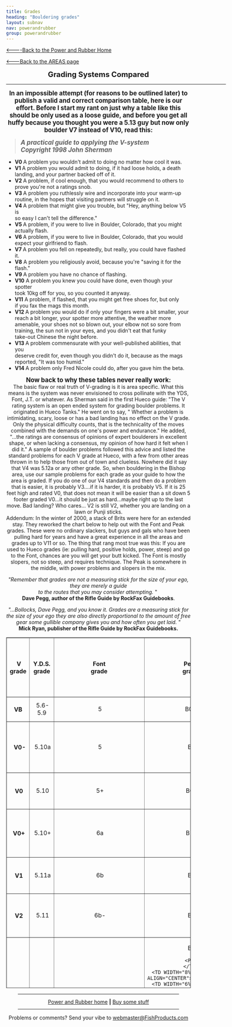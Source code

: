 ```yaml
---
title: Grades
heading: "Bouldering grades"
layout: subnav
nav: powerandrubber
group: powerandrubber
---
```


<HTML>  
<HEAD>
  <META NAME="GENERATOR" CONTENT="Adobe PageMill 3.0 Mac">
  <TITLE>FISH Power and Rubber Bouldering Site</TITLE>
</HEAD>
<BODY BACKGROUND="prpics/bg1.gif">

<P><A HREF="index.html" TARGET="_top">&lt;----Back to the Power
and Rubber Home</A></P>

<P><A HREF="areas.html" TARGET="_top">&lt;---Back to the AREAS
page</A></P>

<P><CENTER><B><BIG><BIG>Grading Systems Compared</BIG></BIG></B><HR
WIDTH="600" COLOR="#000000"></CENTER></P>

<P><CENTER><B><BIG>In an impossible attempt (for reasons to be
outlined later) to publish a valid and correct comparison table,
here is our effort. Before I start my rant on just why a table
like this should be only used as a loose guide, and before you
get all huffy because you thought you were a 5.13 guy but now
only boulder V7 instead of V10, read this:</BIG></B></CENTER></P>

<BLOCKQUOTE>
  <P><B><I><BIG>A practical guide to applying the V-system<BR>
  Copyright 1998 John Sherman</BIG></I></B></P></BLOCKQUOTE>

<UL>
  <LI><B>V0 </B>A problem you wouldn't admit to doing no matter
  how cool it was.
  <LI><B>V1 </B>A problem you would admit to doing, if it had loose
  holds, a death<BR>
  landing, and your partner backed off of it.
  <LI><B>V2 </B>A problem, if cool enough, that you would recommend
  to others to<BR>
  prove you're not a ratings snob.
  <LI><B>V3 </B>A problem you ruthlessly wire and incorporate into
  your warm-up<BR>
  routine, in the hopes that visiting partners will struggle on
  it.
  <LI><B>V4 </B>A problem that might give you trouble, but &quot;Hey,
  anything below V5 is<BR>
  so easy I can't tell the difference.&quot;
  <LI><B>V5 </B>A problem, if you were to live in Boulder, Colorado,
  that you might<BR>
  actually flash.
  <LI><B>V6 </B>A problem, if you were to live in Boulder, Colorado,
  that you would<BR>
  expect your girlfriend to flash.
  <LI><B>V7 </B>A problem you fell on repeatedly, but really, you
  could have flashed<BR>
  it.
  <LI><B>V8</B> A problem you religiously avoid, because you're
  &quot;saving it for the<BR>
  flash.&quot;
  <LI><B>V9 </B>A problem you have no chance of flashing.
  <LI><B>V10</B> A problem you knew you could have done, even though
  your spotter<BR>
  took 10kg off for you, so you counted it anyway.
  <LI><B>V11</B> A problem, if flashed, that you might get free
  shoes for, but only<BR>
  if you fax the mags this month.
  <LI><B>V12 </B>A problem you would do if only your fingers were
  a bit smaller, your<BR>
  reach a bit longer, your spotter more attentive, the weather
  more<BR>
  amenable, your shoes not so blown out, your elbow not so sore
  from<BR>
  training, the sun not in your eyes, and you didn't eat that funky<BR>
  take-out Chinese the night before.
  <LI><B>V13 </B>A problem commensurate with your well-published
  abilities, that you<BR>
  deserve credit for, even though you didn't do it, because as
  the mags<BR>
  reported, &quot;It was too humid.&quot;
  <LI><B>V14 </B>A problem only Fred Nicole could do, after you
  gave him the beta.
</UL>

<P><CENTER><B><BIG>Now back to why these tables never really work:</BIG></B><BR>
The basic flaw or real truth of V-grading is it is area specific.
What this means is the system was never envisioned to cross pollinate
with the YDS, Font, J.T. or whatever. As Sherman said in the first
Hueco guide: &quot;The V rating system is an open ended system
for grading boulder problems. It originated in Hueco Tanks.&quot;
He went on to say, &quot; Whether a problem is intimidating, scary,
loose or has a bad landing has no effect on the V grade. Only
the physical difficulty counts, that is the technicality of the
moves combined with the demands on one's power and endurance.&quot;
He added, &quot;...the ratings are consensus of opinions of expert
boulderers in excellent shape, or when lacking a consensus, my
opinion of how hard it felt when I did it.&quot; A sample of boulder
problems followed this advice and listed the standard problems
for each V grade at Hueco, with a few from other areas thrown
in to help those from out of town and clueless. Nowhere did it
say that V4 was 5.12a or any other grade. So, when bouldering
in the Bishop area, use our sample problems for each grade as
your guide to how the area is graded. If you do one of our V4
standards and then do a problem that is easier, it is probably
V3....if it is harder, it is probably V5. If it is 25 feet high
and rated V0, that does not mean it will be easier than a sit
down 5 footer graded V0...it should be just as hard...maybe right
up to the last move. Bad landing? Who cares... V2 is still V2,
whether you are landing on a lawn or Punji sticks.<BR>
Addendum: In the winter of 2000, a stack of Brits were here for
an extended stay. They reworked the chart below to help out with
the Font and Peak grades. These were no ordinary slackers, but
guys and gals who have been pulling hard for years and have a
great experience in all the areas and grades up to V11 or so.
The thing that rang most true was this: If you are used to Hueco
grades (ie: pulling hard, positive holds, power, steep) and go
to the Font, chances are you will get your butt kicked. The Font
is mostly slopers, not so steep, and requires technique. The Peak
is somewhere in the middle, with power problems and slopers in
the mix.</CENTER></P>

<P><CENTER><I>&quot;Remember that grades are not a measuring stick
for the size of your ego, they are merely a guide <BR>
to the routes that you may consider attempting.</I> &quot;&nbsp;<BR>
<B>Dave Pegg, author of the Rifle Guide by RockFax Guidebooks</B>.</CENTER></P>

<P><CENTER><I>&quot;...Bollocks, Dave Pegg, and you know it. Grades
are a measuring stick for the size of your ego they are also directly
proportional to the amount of free gear some gullible company
gives you and how often you get laid.</I> &quot;<BR>
<B>Mick Ryan, publisher of the Rifle Guide by RockFax Guidebooks.</B><BR>
</CENTER></P>

<P><CENTER><TABLE WIDTH="611" BORDER="1" CELLSPACING="2" CELLPADDING="0"
HEIGHT="954">
  <TR>
    <TH WIDTH="8%" HEIGHT="64">&nbsp;V <BR>
      grade</TH> 
    <TH WIDTH="8%" HEIGHT="64">Y.D.S. grade</TH> 
    <TH WIDTH="7%" HEIGHT="64">Font <BR>
      grade</TH> 
    <TH WIDTH="7%" HEIGHT="64">Peak <BR>
      grade</TH> 
    <TH WIDTH="8%" HEIGHT="64">Joshua Tree grade</TH> 
    <TH WIDTH="6%" HEIGHT="64">B <BR>
      grade</TH> 
    <TH WIDTH="9%" HEIGHT="64">Phoenix grade</TH> 
    <TH WIDTH="47%" HEIGHT="64"><BIG>Bishop&nbsp;Examples,<BR>
      others in parenthesis<BR>
      </BIG><SMALL>HR=Horsetooth, HT=Hueco, IR=Indian Rock JT=Joshua
      Tree, M=Morrison YNP=Yosemite</SMALL></TH> 
  </TR>
  <TR>
    <TH WIDTH="8%" HEIGHT="43">VB</TH> 
    <TD WIDTH="8%" HEIGHT="43" ALIGN="CENTER">&nbsp;5.6-5.9</TD> 
    <TD WIDTH="7%" HEIGHT="43" ALIGN="CENTER">&nbsp;5</TD> 
    <TD WIDTH="7%" HEIGHT="43" ALIGN="CENTER">B0-</TD> 
    <TD WIDTH="8%" HEIGHT="43" ALIGN="CENTER">&nbsp;5.6 - 5.9</TD> 
    <TD WIDTH="6%" HEIGHT="43" ALIGN="CENTER">&nbsp;B0-</TD> 
    <TD WIDTH="9%" HEIGHT="43" ALIGN="CENTER">&nbsp;P0</TD> 
    <TD WIDTH="47%" HEIGHT="43"><B>&nbsp;Jolly Beggar boulder</B>,
      south face routes <SMALL>(Happies)</SMALL></TD> 
  </TR>
  <TR>
    <TH HEIGHT="43" WIDTH="8%">&nbsp;&nbsp;V0-</TH> 
    <TD HEIGHT="43" ALIGN="CENTER" WIDTH="8%">&nbsp;5.10a</TD> 
    <TD HEIGHT="43" ALIGN="CENTER" WIDTH="7%">&nbsp;5</TD> 
    <TD HEIGHT="43" ALIGN="CENTER" WIDTH="7%">&nbsp;B0</TD> 
    <TD HEIGHT="43" ALIGN="CENTER" WIDTH="8%">&nbsp;5.10-</TD> 
    <TD HEIGHT="43" ALIGN="CENTER" WIDTH="6%">&nbsp;B0</TD> 
    <TD HEIGHT="43" ALIGN="CENTER" WIDTH="9%">&nbsp;P1-</TD> 
    <TD HEIGHT="43" WIDTH="47%"><B>A Whispering Sea of Towering Trees</B>,<SMALL>
      (Happies)<BR>
      </SMALL><B>Split Melon</B><SMALL> (Happies) </SMALL><B>Benny</B><SMALL>
      (Happies)</SMALL><BR>
      &nbsp;<SMALL>(Round Room traverse, HT)</SMALL></TD> 
  </TR>
  <TR>
    <TH WIDTH="8%" HEIGHT="43">&nbsp;V0</TH> 
    <TD WIDTH="8%" HEIGHT="43" ALIGN="CENTER">&nbsp;5.10</TD> 
    <TD WIDTH="7%" HEIGHT="43" ALIGN="CENTER">&nbsp;5+</TD> 
    <TD WIDTH="7%" HEIGHT="43" ALIGN="CENTER">&nbsp;B0+</TD> 
    <TD WIDTH="8%" HEIGHT="43" ALIGN="CENTER">&nbsp;5.10</TD> 
    <TD WIDTH="6%" HEIGHT="43" ALIGN="CENTER">&nbsp;B0</TD> 
    <TD WIDTH="9%" HEIGHT="43" ALIGN="CENTER">&nbsp;P1</TD> 
    <TD WIDTH="47%" HEIGHT="43">&nbsp;<B>Point of Perfection<BIG>
      </BIG></B><SMALL>(Club Med) </SMALL><B>Corner,</B><SMALL> (Happies)<BR>
      </SMALL><B>The Brown Wall</B><SMALL> (Happies)</SMALL></TD> 
  </TR>
  <TR>
    <TH WIDTH="8%" HEIGHT="43">&nbsp;V0+</TH> 
    <TD WIDTH="8%" HEIGHT="43" ALIGN="CENTER">&nbsp;5.10+</TD> 
    <TD WIDTH="7%" HEIGHT="43" ALIGN="CENTER">&nbsp;6a</TD> 
    <TD WIDTH="7%" HEIGHT="43" ALIGN="CENTER">&nbsp;B1-</TD> 
    <TD WIDTH="8%" HEIGHT="43" ALIGN="CENTER">&nbsp;5.10+</TD> 
    <TD WIDTH="6%" HEIGHT="43" ALIGN="CENTER">&nbsp;B0</TD> 
    <TD WIDTH="9%" HEIGHT="43" ALIGN="CENTER">&nbsp;P2</TD> 
    <TD WIDTH="47%" HEIGHT="43">&nbsp;<B>Fire Pit,</B> <SMALL>(Sads)
      </SMALL><B>Gotta' Find A Truck,</B><SMALL> (Happies) <BR>
      </SMALL><B>The Persuit of WOW</B><SMALL> (Happies)<BR>
      (Betty Jo Yablonski, JT / WaterCourse Rt, IR</SMALL></TD> 
  </TR>
  <TR>
    <TH WIDTH="8%" HEIGHT="43">&nbsp;V1</TH> 
    <TD WIDTH="8%" HEIGHT="43" ALIGN="CENTER">&nbsp;5.11a</TD> 
    <TD WIDTH="7%" HEIGHT="43" ALIGN="CENTER">&nbsp;6b</TD> 
    <TD WIDTH="7%" HEIGHT="43" ALIGN="CENTER">&nbsp;B1</TD> 
    <TD WIDTH="8%" HEIGHT="43" ALIGN="CENTER">&nbsp;A-</TD> 
    <TD WIDTH="6%" HEIGHT="43" ALIGN="CENTER">&nbsp;B0</TD> 
    <TD WIDTH="9%" HEIGHT="43" ALIGN="CENTER">&nbsp;P3</TD> 
    <TD WIDTH="47%" HEIGHT="43"><B>&nbsp;Jah-Niece</B>,<SMALL> (Lonelys)
      </SMALL><B>Musical Therapy</B><SMALL> (Club Med)<BR>
      </SMALL><B>Hole in my Heart,</B><SMALL> (Happies)</SMALL></TD> 
  </TR>
  <TR>
    <TH WIDTH="8%" HEIGHT="49">&nbsp;V2</TH> 
    <TD WIDTH="8%" HEIGHT="49" ALIGN="CENTER">&nbsp;5.11</TD> 
    <TD WIDTH="7%" HEIGHT="49" ALIGN="CENTER">&nbsp;6b-</TD> 
    <TD WIDTH="7%" HEIGHT="49" ALIGN="CENTER">&nbsp;B2</TD> 
    <TD WIDTH="8%" HEIGHT="49" ALIGN="CENTER">&nbsp;A</TD> 
    <TD WIDTH="6%" HEIGHT="49" ALIGN="CENTER">&nbsp;B0</TD> 
    <TD WIDTH="9%" HEIGHT="49" ALIGN="CENTER">&nbsp;P4</TD> 
    <TD WIDTH="47%" HEIGHT="49"><B>&nbsp;Santeria, </B>(<SMALL>Lonelys)
      </SMALL><B>ChupaCabra, </B><SMALL>(Lonelys) <BR>
      </SMALL><B>Big Chicken,</B><SMALL> (Happies) </SMALL><B>Sunspots
      </B><SMALL>(Happies) <BR>
      (Stem Gem, JT)</SMALL></TD> 
  </TR>
  <TR>
    <TH WIDTH="8%" HEIGHT="43">&nbsp;V3</TH> 
    <TD WIDTH="8%" HEIGHT="43" ALIGN="CENTER">&nbsp;5.11+</TD> 
    <TD WIDTH="7%" HEIGHT="43" ALIGN="CENTER">&nbsp;6b</TD> 
    <TD WIDTH="7%" HEIGHT="43" ALIGN="CENTER">
      <P>&nbsp;B3</P>

      <P>B4-
    </TD>
    <TD WIDTH="8%" HEIGHT="43" ALIGN="CENTER">&nbsp;A+</TD> 
    <TD WIDTH="6%" HEIGHT="43" ALIGN="CENTER">&nbsp;B0+</TD> 
    <TD WIDTH="9%" HEIGHT="43" ALIGN="CENTER">&nbsp;P5</TD> 
    <TD WIDTH="47%" HEIGHT="43"><SMALL>&nbsp;</SMALL><B>Pottengers
      Wish List,</B><SMALL> (Happies) </SMALL><B>Bleached Bones</B><SMALL>
      (Happies) (White Rastafarian, JT / Mental Block HR / Bachar Cracker,
      Shiver Me Timbers, YNP)</SMALL></TD> 
  </TR>
  <TR>
    <TH WIDTH="8%" HEIGHT="43">&nbsp;V4</TH> 
    <TD WIDTH="8%" HEIGHT="43" ALIGN="CENTER">&nbsp;5.12a</TD> 
    <TD WIDTH="7%" HEIGHT="43" ALIGN="CENTER">
      <P>&nbsp;6b+</P>

      <P>6c-
    </TD>
    <TD WIDTH="7%" HEIGHT="43" ALIGN="CENTER">
      <P>&nbsp;B4</P>

      <P>B5
    </TD>
    <TD WIDTH="8%" HEIGHT="43" ALIGN="CENTER">&nbsp;B-</TD> 
    <TD WIDTH="6%" HEIGHT="43" ALIGN="CENTER">&nbsp;B1-</TD> 
    <TD WIDTH="9%" HEIGHT="43" ALIGN="CENTER">&nbsp;P6</TD> 
    <TD WIDTH="47%" HEIGHT="43"><SMALL>&nbsp;</SMALL><B>Nice Tooth
      </B><SMALL>(Lonelys) </SMALL><B>Ham is Sex</B><SMALL> (Neuroses)
<BR>
      </SMALL><B>Big Chicken SD</B><SMALL>, (Happies) </SMALL><B>Serengeti,</B><SMALL>
      (Happies)<BR>
      (right Eliminator, HR)</SMALL></TD> 
  </TR>
  <TR>
    <TH WIDTH="8%" HEIGHT="43">&nbsp;V5</TH> 
    <TD WIDTH="8%" HEIGHT="43" ALIGN="CENTER">&nbsp;5.12</TD> 
    <TD WIDTH="7%" HEIGHT="43" ALIGN="CENTER">
      <P>&nbsp;6c</P>

      <P>6c+
    </TD>
    <TD WIDTH="7%" HEIGHT="43" ALIGN="CENTER">&nbsp;B6</TD> 
    <TD WIDTH="8%" HEIGHT="43" ALIGN="CENTER">&nbsp;B</TD> 
    <TD WIDTH="6%" HEIGHT="43" ALIGN="CENTER">&nbsp;B1</TD> 
    <TD WIDTH="9%" HEIGHT="43" ALIGN="CENTER">&nbsp;P7</TD> 
    <TD WIDTH="47%" HEIGHT="43"><SMALL>&nbsp;</SMALL><B>Groundwater</B><SMALL>
      (Happies)</SMALL><B> Rave</B><SMALL> (Happies)<BR>
      </SMALL><B>Hair Trigger </B><SMALL>(Happies) </SMALL><B>Action
      Figure </B><SMALL>(Happies) <BR>
      (All Washed Up, JT / 45degree wall, HT)</SMALL></TD> 
  </TR>
  <TR>
    <TH WIDTH="8%" HEIGHT="56">&nbsp;V6</TH> 
    <TD WIDTH="8%" HEIGHT="56" ALIGN="CENTER">&nbsp;5.12+</TD> 
    <TD WIDTH="7%" HEIGHT="56" ALIGN="CENTER">
      <P>&nbsp;6c+</P>

      <P>7a
    </TD>
    <TD WIDTH="7%" HEIGHT="56" ALIGN="CENTER">&nbsp;B7</TD> 
    <TD WIDTH="8%" HEIGHT="56" ALIGN="CENTER">&nbsp;B+</TD> 
    <TD WIDTH="6%" HEIGHT="56" ALIGN="CENTER">&nbsp;B1</TD> 
    <TD WIDTH="9%" HEIGHT="56" ALIGN="CENTER">&nbsp;P8</TD> 
    <TD WIDTH="47%" HEIGHT="56"><B>High Plains Drifter </B><SMALL>(BMilk)
<BR>
      </SMALL><B>Every Color You Are </B><SMALL>(Happies) </SMALL><B>The
      Gleaner </B><SMALL>(Happies)</SMALL> <SMALL>(Planet X, Pumping
      Monzonite, JT / center El Murray, HT / Pinch Route, HR )</SMALL></TD> 
  </TR>
  <TR>
    <TH WIDTH="8%" HEIGHT="43">&nbsp;V7</TH> 
    <TD WIDTH="8%" HEIGHT="43" ALIGN="CENTER">&nbsp;5.13a</TD> 
    <TD WIDTH="7%" HEIGHT="43" ALIGN="CENTER">&nbsp;7a+</TD> 
    <TD WIDTH="7%" HEIGHT="43" ALIGN="CENTER">&nbsp;B8</TD> 
    <TD WIDTH="8%" HEIGHT="43" ALIGN="CENTER">&nbsp;C-</TD> 
    <TD WIDTH="6%" HEIGHT="43" ALIGN="CENTER">&nbsp;B1+</TD> 
    <TD WIDTH="9%" HEIGHT="43" ALIGN="CENTER">&nbsp;P8+/P9</TD> 
    <TD WIDTH="47%" HEIGHT="43"><B>Take the Force of the Blow </B><SMALL>(Happies)
<BR>
      </SMALL><B>Come Together </B><SMALL>(Sads) </SMALL><B>Morning
      Dove White</B><SMALL> (Happies)<BR>
      (Caveman, Soar Eagle, JT / Cytogrinder, M)</SMALL></TD> 
  </TR>
  <TR>
    <TH WIDTH="8%" HEIGHT="43">&nbsp;V8</TH> 
    <TD WIDTH="8%" HEIGHT="43" ALIGN="CENTER">&nbsp;5.13</TD> 
    <TD WIDTH="7%" HEIGHT="43" ALIGN="CENTER">&nbsp;7b</TD> 
    <TD WIDTH="7%" HEIGHT="43" ALIGN="CENTER">
      <P>&nbsp;B8+</P>

      <P>B9-
    </TD>
    <TD WIDTH="8%" HEIGHT="43" ALIGN="CENTER">&nbsp;C</TD> 
    <TD WIDTH="6%" HEIGHT="43" ALIGN="CENTER">&nbsp;B2-</TD> 
    <TD WIDTH="9%" HEIGHT="43" ALIGN="CENTER">&nbsp;P9+/P10-</TD> 
    <TD WIDTH="47%" HEIGHT="43"><SMALL>&nbsp;</SMALL><B>Disco Diva</B><SMALL>
      (Happies) </SMALL><B>Fast Dance </B><SMALL>(Happies) <BR>
      (Midnight Lightning, YNP)</SMALL></TD> 
  </TR>
  <TR>
    <TH WIDTH="8%" HEIGHT="43">&nbsp;V9</TH> 
    <TD WIDTH="8%" HEIGHT="43" ALIGN="CENTER">&nbsp;5.13+</TD> 
    <TD WIDTH="7%" HEIGHT="43" ALIGN="CENTER">&nbsp;7b+</TD> 
    <TD WIDTH="7%" HEIGHT="43" ALIGN="CENTER">&nbsp;B9</TD> 
    <TD WIDTH="8%" HEIGHT="43" ALIGN="CENTER">&nbsp;C+</TD> 
    <TD WIDTH="6%" HEIGHT="43" ALIGN="CENTER">&nbsp;B2</TD> 
    <TD WIDTH="9%" HEIGHT="43" ALIGN="CENTER">&nbsp;P10</TD> 
    <TD WIDTH="47%" HEIGHT="43">&nbsp;<B>Cholos</B> <SMALL>(Happies)
      </SMALL><B>Redrum</B><SMALL> (Happies) </SMALL><B>Sailor Coon</B><SMALL>
      (Sads) </SMALL><B>He Got Game</B><SMALL> (Happies)<BR>
      (Never Say Never, Eldo / The Force, YNP / Sex after Death, HT
      )</SMALL></TD> 
  </TR>
  <TR>
    <TH WIDTH="8%" HEIGHT="43">&nbsp;V10</TH> 
    <TD WIDTH="8%" HEIGHT="43" ALIGN="CENTER">&nbsp;5.14a</TD> 
    <TD WIDTH="7%" HEIGHT="43" ALIGN="CENTER">&nbsp;7c</TD> 
    <TD WIDTH="7%" HEIGHT="43" ALIGN="CENTER">&nbsp;B9+</TD> 
    <TD WIDTH="8%" HEIGHT="43" ALIGN="CENTER">&nbsp;D-</TD> 
    <TD WIDTH="6%" HEIGHT="43" ALIGN="CENTER">&nbsp;B2</TD> 
    <TD WIDTH="9%" HEIGHT="43" ALIGN="CENTER">&nbsp;P10+</TD> 
    <TD WIDTH="47%" HEIGHT="43"><B>Slow Dance</B> <SMALL>(Happies)</SMALL>&nbsp;<B>Beefcake
      </B><SMALL>(Sads) <BR>
      </SMALL><B>Stained Glass </B><SMALL>(BMilk) <BR>
      (Meathook, HR / Dominator, Thriller YNP)</SMALL></TD> 
  </TR>
  <TR>
    <TH WIDTH="8%" HEIGHT="44">&nbsp;V11</TH> 
    <TD WIDTH="8%" HEIGHT="44" ALIGN="CENTER">&nbsp;5.14b</TD> 
    <TD WIDTH="7%" HEIGHT="44" ALIGN="CENTER">&nbsp;7c+</TD> 
    <TD WIDTH="7%" HEIGHT="44" ALIGN="CENTER">&nbsp;B10</TD> 
    <TD WIDTH="8%" HEIGHT="44" ALIGN="CENTER">&nbsp;D</TD> 
    <TD WIDTH="6%" HEIGHT="44" ALIGN="CENTER">&nbsp;B2+</TD> 
    <TD WIDTH="9%" HEIGHT="44" ALIGN="CENTER">&nbsp;P11-</TD> 
    <TD WIDTH="47%" HEIGHT="44">
      <P><CENTER><B>Slice and Dice</B><SMALL> (Sads)</SMALL>&nbsp;<SMALL>
<BR>
      </SMALL><B>The Force</B><SMALL> (YNP)</SMALL></CENTER></TD>
  </TR>
  <TR>
    <TH WIDTH="8%" HEIGHT="45">&nbsp;V12</TH> 
    <TD WIDTH="8%" HEIGHT="45" ALIGN="CENTER">&nbsp;5.14c</TD> 
    <TD WIDTH="7%" HEIGHT="45" ALIGN="CENTER">&nbsp;8a</TD> 
    <TD WIDTH="7%" HEIGHT="45" ALIGN="CENTER">&nbsp;B11</TD> 
    <TD WIDTH="8%" HEIGHT="45" ALIGN="CENTER">&nbsp;D+</TD> 
    <TD WIDTH="6%" HEIGHT="45" ALIGN="CENTER">B3-</TD> 
    <TD WIDTH="9%" HEIGHT="45" ALIGN="CENTER">&nbsp;P11</TD> 
    <TD WIDTH="47%" HEIGHT="45" ALIGN="CENTER"><B>Buttermilker </B><SMALL>(Bmilk)<BR>
      </SMALL><B><BIG>Mandala</BIG></B><SMALL> (BMilk)</SMALL></TD>
  </TR>
  <TR>
    <TH WIDTH="8%" HEIGHT="45">&nbsp;V13</TH> 
    <TD WIDTH="8%" HEIGHT="45" ALIGN="CENTER">&nbsp;5.14d</TD> 
    <TD WIDTH="7%" HEIGHT="45" ALIGN="CENTER">&nbsp;8a+</TD> 
    <TD WIDTH="7%" HEIGHT="45" ALIGN="CENTER">&nbsp;B12</TD> 
    <TD WIDTH="8%" HEIGHT="45" ALIGN="CENTER">&nbsp;E-</TD> 
    <TD WIDTH="6%" HEIGHT="45" ALIGN="CENTER">&nbsp;B3-</TD> 
    <TD WIDTH="9%" HEIGHT="45" ALIGN="CENTER">&nbsp;P11+</TD> 
    <TD WIDTH="47%" HEIGHT="45" ALIGN="CENTER"><B>Dominator </B><SMALL>(YNP)<BR>
      </SMALL><B>Superman</B><SMALL> (Cressbrook Crag X)<BR>
      </SMALL><B>Goldfish Trombone </B><SMALL>(Happies)</SMALL></TD> 
  </TR>
  <TR>
    <TH WIDTH="8%" HEIGHT="45">&nbsp;V14</TH> 
    <TD WIDTH="8%" HEIGHT="45" ALIGN="CENTER">&nbsp;5.15a</TD> 
    <TD WIDTH="7%" HEIGHT="45" ALIGN="CENTER">&nbsp;8b</TD> 
    <TD WIDTH="7%" HEIGHT="45" ALIGN="CENTER">&nbsp;B13</TD> 
    <TD WIDTH="8%" HEIGHT="45" ALIGN="CENTER">&nbsp;E</TD> 
    <TD WIDTH="6%" HEIGHT="45" ALIGN="CENTER">&nbsp;B3</TD> 
    <TD WIDTH="9%" HEIGHT="45" ALIGN="CENTER">&nbsp;P12-</TD> 
    <TD WIDTH="47%" HEIGHT="45" ALIGN="CENTER"><B><BIG>Beef Curtain</BIG></B>
      (Granite Ranch)</TD> 
  </TR>
  <TR>
    <TH WIDTH="8%" HEIGHT="45">&nbsp;V15</TH> 
    <TD WIDTH="8%" HEIGHT="45" ALIGN="CENTER">&nbsp;5.15b</TD> 
    <TD WIDTH="7%" HEIGHT="45" ALIGN="CENTER">&nbsp;8b+</TD> 
    <TD WIDTH="7%" HEIGHT="45" ALIGN="CENTER">&nbsp;B14</TD> 
    <TD WIDTH="8%" HEIGHT="45" ALIGN="CENTER">&nbsp;E+</TD> 
    <TD WIDTH="6%" HEIGHT="45" ALIGN="CENTER">&nbsp;B3+</TD> 
    <TD WIDTH="9%" HEIGHT="45" ALIGN="CENTER">&nbsp;P12</TD> 
    <TD WIDTH="47%" HEIGHT="45" ALIGN="CENTER"><B>&nbsp;Somewhere
      on</B>&nbsp;<B>GRANITE</B></TD> 
  </TR>
</TABLE></CENTER></P>

<P><CENTER><SMALL><HR WIDTH="440" NOSHADE COLOR="#000000"></SMALL><A
HREF="index.html" TARGET="_top">Power and Rubber home</A> <B>|</B>
<A HREF="buy.html" TARGET="_top">Buy some stuff</A><SMALL><HR
WIDTH="440" NOSHADE COLOR="#000000"></SMALL></CENTER></P>

<P><CENTER>Problems or comments? Send your vibe to <A HREF="mailto:webmaster@fishproducts.com?subject=Webmaster"
TARGET="_blank">webmaster@FishProducts.com</A></CENTER>

</BODY>
</HTML>
